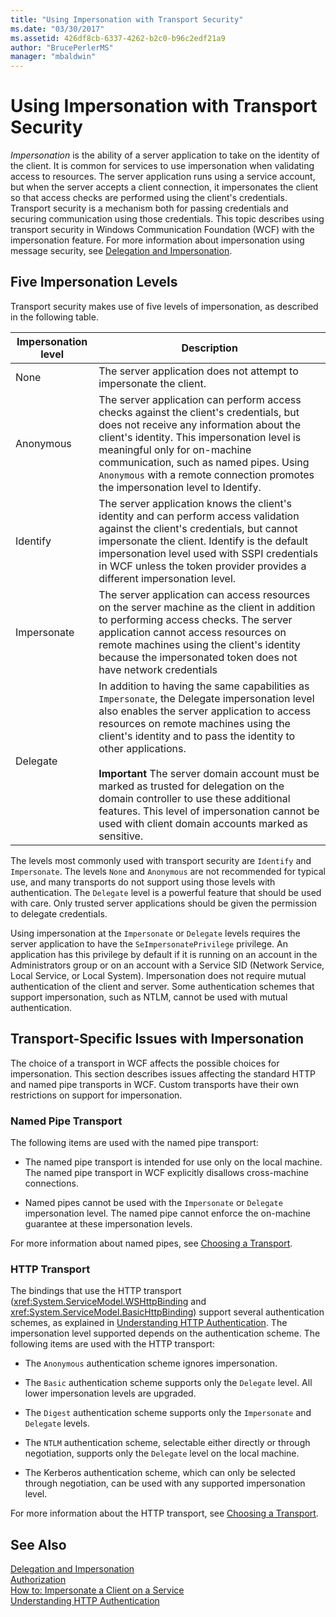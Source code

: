 ```yaml
---
title: "Using Impersonation with Transport Security"
ms.date: "03/30/2017"
ms.assetid: 426df8cb-6337-4262-b2c0-b96c2edf21a9
author: "BrucePerlerMS"
manager: "mbaldwin"
---
```

# Using Impersonation with Transport Security
*Impersonation* is the ability of a server application to take on the identity of the client. It is common for services to use impersonation when validating access to resources. The server application runs using a service account, but when the server accepts a client connection, it impersonates the client so that access checks are performed using the client's credentials. Transport security is a mechanism both for passing credentials and securing communication using those credentials. This topic describes using transport security in Windows Communication Foundation (WCF) with the impersonation feature. For more information about impersonation using message security, see [Delegation and Impersonation](../../../../docs/framework/wcf/feature-details/delegation-and-impersonation-with-wcf.md).  

## Five Impersonation Levels  
 Transport security makes use of five levels of impersonation, as described in the following table.  


|Impersonation level|Description|  
|-------------------------|-----------------|  
|None|The server application does not attempt to impersonate the client.|  
|Anonymous|The server application can perform access checks against the client's credentials, but does not receive any information about the client's identity. This impersonation level is meaningful only for on-machine communication, such as named pipes. Using `Anonymous` with a remote connection promotes the impersonation level to Identify.|  
|Identify|The server application knows the client's identity and can perform access validation against the client's credentials, but cannot impersonate the client. Identify is the default impersonation level used with SSPI credentials in WCF unless the token provider provides a different impersonation level.|  
|Impersonate|The server application can access resources on the server machine as the client in addition to performing access checks. The server application cannot access resources on remote machines using the client's identity because the impersonated token does not have network credentials|  
|Delegate|In addition to having the same capabilities as `Impersonate`, the Delegate impersonation level also enables the server application to access resources on remote machines using the client's identity and to pass the identity to other applications.<br /><br /> **Important** The server domain account must be marked as trusted for delegation on the domain controller to use these additional features. This level of impersonation cannot be used with client domain accounts marked as sensitive.|  

 The levels most commonly used with transport security are `Identify` and `Impersonate`. The levels `None` and `Anonymous` are not recommended for typical use, and many transports do not support using those levels with authentication. The `Delegate` level is a powerful feature that should be used with care. Only trusted server applications should be given the permission to delegate credentials.  

 Using impersonation at the `Impersonate` or `Delegate` levels requires the server application to have the `SeImpersonatePrivilege` privilege. An application has this privilege by default if it is running on an account in the Administrators group or on an account with a Service SID (Network Service, Local Service, or Local System). Impersonation does not require mutual authentication of the client and server. Some authentication schemes that support impersonation, such as NTLM, cannot be used with mutual authentication.  

## Transport-Specific Issues with Impersonation  
 The choice of a transport in WCF affects the possible choices for impersonation. This section describes issues affecting the standard HTTP and named pipe transports in WCF. Custom transports have their own restrictions on support for impersonation.  

### Named Pipe Transport  
 The following items are used with the named pipe transport:  

- The named pipe transport is intended for use only on the local machine. The named pipe transport in WCF explicitly disallows cross-machine connections.  

- Named pipes cannot be used with the `Impersonate` or `Delegate` impersonation level. The named pipe cannot enforce the on-machine guarantee at these impersonation levels.  

 For more information about named pipes, see [Choosing a Transport](../../../../docs/framework/wcf/feature-details/choosing-a-transport.md).  

### HTTP Transport  
 The bindings that use the HTTP transport (<xref:System.ServiceModel.WSHttpBinding> and <xref:System.ServiceModel.BasicHttpBinding>) support several authentication schemes, as explained in [Understanding HTTP Authentication](../../../../docs/framework/wcf/feature-details/understanding-http-authentication.md). The impersonation level supported depends on the authentication scheme. The following items are used with the HTTP transport:  

- The `Anonymous` authentication scheme ignores impersonation.  

- The `Basic` authentication scheme supports only the `Delegate` level. All lower impersonation levels are upgraded.  

- The `Digest` authentication scheme supports only the `Impersonate` and `Delegate` levels.  

- The `NTLM` authentication scheme, selectable either directly or through negotiation, supports only the `Delegate` level on the local machine.  

- The Kerberos authentication scheme, which can only be selected through negotiation, can be used with any supported impersonation level.  

 For more information about the HTTP transport, see [Choosing a Transport](../../../../docs/framework/wcf/feature-details/choosing-a-transport.md).  

## See Also  
 [Delegation and Impersonation](../../../../docs/framework/wcf/feature-details/delegation-and-impersonation-with-wcf.md)  
 [Authorization](../../../../docs/framework/wcf/feature-details/authorization-in-wcf.md)  
 [How to: Impersonate a Client on a Service](../../../../docs/framework/wcf/how-to-impersonate-a-client-on-a-service.md)  
 [Understanding HTTP Authentication](../../../../docs/framework/wcf/feature-details/understanding-http-authentication.md)
